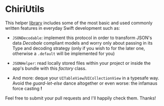 # ChiriUtils
This helper [library](https://cocoapods.org/pods/ChiriUtils) includes some of the most basic and used commonly written features in everyday Swift development such as:

- `JSONDecodable`: implement this protocol in order to transform JSON's data _Decobale_ compliant models and worry only about passing in its Type and decoding strategy (only if you wish to for the later one, otherwise a `.default` will be implemented for you)

- `JSONHelper`: read locally stored files within your project or inside the app's bundle with this _factory_ class.

- And more: deque your `UITableView`/`UICollectionView` in a typesafe way. Avoid the _guard-let-else_ dance altogether or even worse: the infamaus force casting **!**

Feel free to submit your pull requests and I'll happily check them. Thanks!
